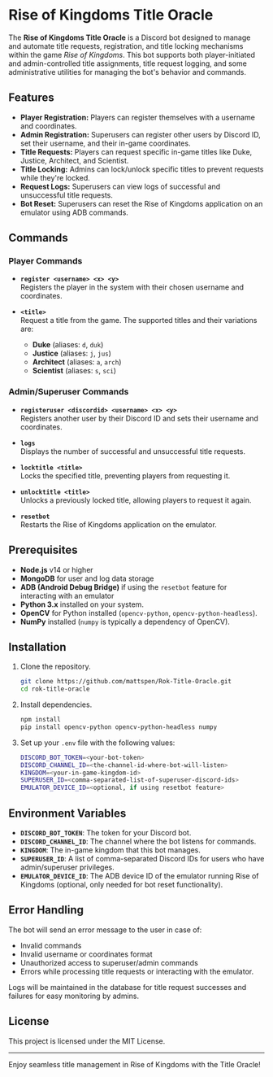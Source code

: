 # Rise of Kingdoms Title Oracle

The **Rise of Kingdoms Title Oracle** is a Discord bot designed to manage and automate title requests, registration, and title locking mechanisms within the game *Rise of Kingdoms*. This bot supports both player-initiated and admin-controlled title assignments, title request logging, and some administrative utilities for managing the bot's behavior and commands.

## Features

- **Player Registration:** Players can register themselves with a username and coordinates.
- **Admin Registration:** Superusers can register other users by Discord ID, set their username, and their in-game coordinates.
- **Title Requests:** Players can request specific in-game titles like Duke, Justice, Architect, and Scientist.
- **Title Locking:** Admins can lock/unlock specific titles to prevent requests while they're locked.
- **Request Logs:** Superusers can view logs of successful and unsuccessful title requests.
- **Bot Reset:** Superusers can reset the Rise of Kingdoms application on an emulator using ADB commands.

## Commands

### Player Commands
- **`register <username> <x> <y>`**  
  Registers the player in the system with their chosen username and coordinates.

- **`<title>`**  
  Request a title from the game. The supported titles and their variations are:
  - **Duke** (aliases: `d`, `duk`)
  - **Justice** (aliases: `j`, `jus`)
  - **Architect** (aliases: `a`, `arch`)
  - **Scientist** (aliases: `s`, `sci`)

### Admin/Superuser Commands
- **`registeruser <discordid> <username> <x> <y>`**  
  Registers another user by their Discord ID and sets their username and coordinates.

- **`logs`**  
  Displays the number of successful and unsuccessful title requests.

- **`locktitle <title>`**  
  Locks the specified title, preventing players from requesting it.

- **`unlocktitle <title>`**  
  Unlocks a previously locked title, allowing players to request it again.

- **`resetbot`**  
  Restarts the Rise of Kingdoms application on the emulator.

## Prerequisites

- **Node.js** v14 or higher
- **MongoDB** for user and log data storage
- **ADB (Android Debug Bridge)** if using the `resetbot` feature for interacting with an emulator
- **Python 3.x** installed on your system.
- **OpenCV** for Python installed (`opencv-python`, `opencv-python-headless`).
- **NumPy** installed (`numpy` is typically a dependency of OpenCV).

## Installation

1. Clone the repository.
    ```bash
    git clone https://github.com/mattspen/Rok-Title-Oracle.git
    cd rok-title-oracle
    ```

2. Install dependencies.
    ```bash
    npm install
    pip install opencv-python opencv-python-headless numpy
    ```

3. Set up your `.env` file with the following values:

    ```bash
    DISCORD_BOT_TOKEN=<your-bot-token>
    DISCORD_CHANNEL_ID=<the-channel-id-where-bot-will-listen>
    KINGDOM=<your-in-game-kingdom-id>
    SUPERUSER_ID=<comma-separated-list-of-superuser-discord-ids>
    EMULATOR_DEVICE_ID=<optional, if using resetbot feature>
    ```

## Environment Variables

- **`DISCORD_BOT_TOKEN`**: The token for your Discord bot.
- **`DISCORD_CHANNEL_ID`**: The channel where the bot listens for commands.
- **`KINGDOM`**: The in-game kingdom that this bot manages.
- **`SUPERUSER_ID`**: A list of comma-separated Discord IDs for users who have admin/superuser privileges.
- **`EMULATOR_DEVICE_ID`**: The ADB device ID of the emulator running Rise of Kingdoms (optional, only needed for bot reset functionality).

## Error Handling

The bot will send an error message to the user in case of:
- Invalid commands
- Invalid username or coordinates format
- Unauthorized access to superuser/admin commands
- Errors while processing title requests or interacting with the emulator.

Logs will be maintained in the database for title request successes and failures for easy monitoring by admins.

## License

This project is licensed under the MIT License.

---

Enjoy seamless title management in Rise of Kingdoms with the Title Oracle!
